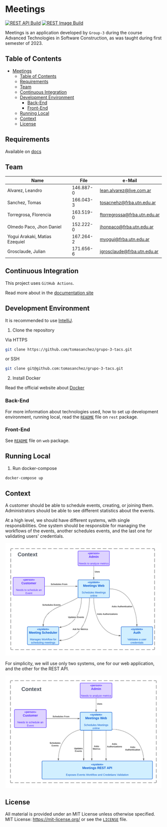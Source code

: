 # Meetings

[![REST API Build](https://github.com/tomasanchez/grupo-3-tacs/actions/workflows/rest.yml/badge.svg)](https://github.com/tomasanchez/grupo-3-tacs/actions/workflows/rest.yml)
[![REST Image Build](https://github.com/tomasanchez/grupo-3-tacs/actions/workflows/rest-image.yml/badge.svg)](https://github.com/tomasanchez/grupo-3-tacs/actions/workflows/rest-image.yml)

Meetings is an application developed by `Group-3` during the course
Advanced Technologies in Software Construction, as was taught during first semester of 2023.

## Table of Contents

<!-- TOC -->

* [Meetings](#meetings)
    * [Table of Contents](#table-of-contents)
    * [Requirements](#requirements)
    * [Team](#team)
    * [Continuous Integration](#continuous-integration)
    * [Development Environment](#development-environment)
        * [Back-End](#back-end)
        * [Front-End](#front-end)
    * [Running Local](#running-local)
    * [Context](#context)
    * [License](#license)

<!-- TOC -->

## Requirements

Available
on [docs](https://docs.google.com/document/d/e/2PACX-1vSOjnpw4O-XEjpcK3Yei_FUmBoAQNMwre7mpq81ub2Xqbzy_TRupGIqjIURd4RijgiE7s0fAOlR1DR2/pub)

## Team

| Name                           | File      | e-Mail                       |
|--------------------------------|-----------|------------------------------|
| Alvarez, Leandro               | 146.887-0 | lean.alvarez@live.com.ar     |
| Sanchez, Tomas                 | 166.043-3 | tosacnehz@frba.utn.edu.ar    |
| Torregrosa, Florencia          | 163.519-0 | ftorregrossa@frba.utn.edu.ar |      
| Olmedo Paco, Jhon Daniel       | 152.222-0 | jhonpaco@frba.utn.edu.ar     |
| Yogui Arakaki, Matias Ezequiel | 167.264-2 | myogui@frba.utn.edu.ar       |
| Grosclaude, Julian             | 171.656-6 | jgrosclaude@frba.utn.edu.ar  |

## Continuous Integration

This project uses `GitHub Actions`.

Read more about in the [documentation site](https://docs.github.com/en/actions)

## Development Environment

It is recommended to use [IntelliJ](https://www.jetbrains.com/idea/download/).

1. Clone the repository

Via HTTPS

```bash
git clone https://github.com/tomasanchez/grupo-3-tacs.git
```

or SSH

```bash
git clone git@github.com:tomasanchez/grupo-3-tacs.git
```

2. Install Docker

Read the official website about [Docker](https://docs.docker.com/get-docker/)

### Back-End

For more information about technologies used, how to set up development environment, running local,
read the [`README`](./rest/README.md) file on `rest` package.

### Front-End

See [`README`](./web/README.md) file on `web` package.

## Running Local

1. Run docker-compose

```bash
docker-compose up
```

## Context

A customer should be able to schedule events, creating, or joining them.
Administrators should be able to see different statistics about the events.

At a high level, we should have different systems, with single responsibilities.
One system should be responsible for managing the workflows of the events, another schedules events,
and the last one for validating users' credentials.

![Context Diagram](./docs/assets/context-diagram.png)

For simplicity, we will use only two systems, one for our web application, and the other for the REST API.

![Context Diagram - Simplified](./docs/assets/context-diagram-simplified.png)

## License

All material is provided under an MIT License unless otherwise specified.
MIT License: https://mit-license.org/ or see the [`LICENSE`](./LICENSE) file.

